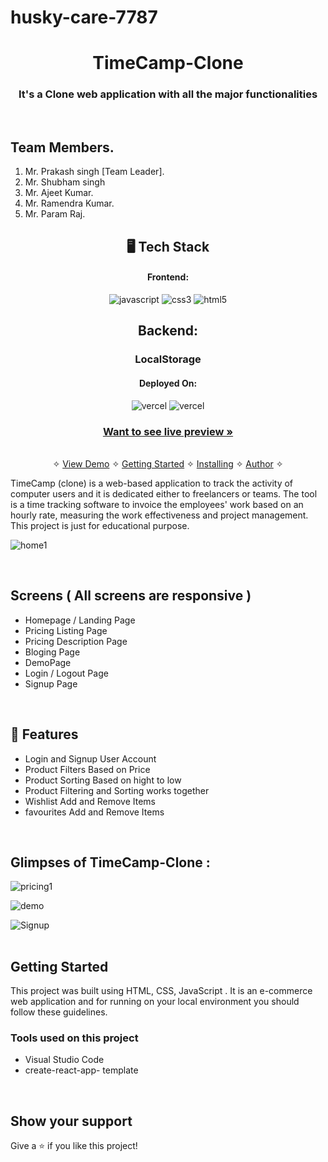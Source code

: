# husky-care-7787






<h1 align="center">TimeCamp-Clone</h1>

<h3 align="center">It's a Clone web application with all the major functionalities</h3>

<br />

## Team Members.
1.	Mr. Prakash singh [Team Leader].
2.	Mr. Shubham singh
3.	Mr. Ajeet Kumar.
4.	Mr. Ramendra Kumar.
5.  Mr. Param Raj.

<h2 align="center">🖥️ Tech Stack</h2>
<h4 align="center">Frontend:</h4>
<p align="center">


  <img src="https://img.shields.io/badge/JavaScript-323330?style=for-the-badge&logo=javascript&logoColor=F7DF1E" alt="javascript" />
  <img src="https://img.shields.io/badge/CSS3-1572B6?style=for-the-badge&logo=css3&logoColor=white" alt="css3" />
  <img src="https://img.shields.io/badge/HTML5-E34F26?style=for-the-badge&logo=html5&logoColor=white" alt="html5" />
</p>

<h2 align="center">Backend:</h2>

<h3 align="center">LocalStorage</h3>


<h4 align="center">Deployed On:</h4>

<p align="center">
  <img src="https://img.shields.io/badge/Netlify-00C7B7?style=for-the-badge&logo=netlify&logoColor=white" alt="vercel" />
  <img src="https://img.shields.io/badge/Vercel-430098?style=for-the-badge&logo=vercel&logoColor=white" alt="vercel" />
</p>



<h3 align="center"><a href="astonishing-sorbet-368da1.netlify.app"><strong>Want to see live preview »</strong></a></h3>

<p align="center">
  <br />&#10023;
  <a href="#Demo">View Demo</a> &#10023;
  <a href="#Getting-Started">Getting Started</a> &#10023; 
  <a href="#Install">Installing</a> &#10023;
  <a href="#Contact">Author</a> &#10023;
</p>


TimeCamp (clone) is a web-based application  to track the activity of computer users and it is dedicated either to freelancers or teams. The tool is a time tracking software to invoice the employees' work based on an hourly rate, measuring the work effectiveness and project management. This project is just for educational purpose.



![home1](https://user-images.githubusercontent.com/101583807/187609641-304fcfa5-120b-4cbb-994c-0a9be0b19696.png)


<br />

## Screens ( All screens are responsive )
- Homepage / Landing Page
- Pricing Listing Page 
- Pricing Description Page
- Bloging Page
- DemoPage
- Login / Logout Page
- Signup Page


<br />


## 🚀 Features
- Login and Signup User Account
- Product Filters Based on Price
- Product Sorting Based on hight to low
- Product Filtering and Sorting works together 
- Wishlist Add and Remove Items
- favourites Add and Remove Items 
<br />

## Glimpses of TimeCamp-Clone :


<table>
  
![pricing1](https://user-images.githubusercontent.com/101583807/187647125-35358e8c-e5a1-4e1d-9ebe-c7a0e753a41d.png)

![demo](https://user-images.githubusercontent.com/101583807/187647482-7971fe46-55ce-475b-8ba6-2e89143a55a5.png)

![Signup](https://user-images.githubusercontent.com/101583807/187647594-97838a92-b164-46f2-aedf-04df91765712.png)
 
 
</table>


## Getting Started

This project was built using  HTML, CSS, JavaScript . It is an e-commerce web application and for running on your local environment you should follow these guidelines.




### Tools used on this project

- Visual Studio Code
- create-react-app- template


<br />


## Show your support

Give a ⭐️ if you like this project!

